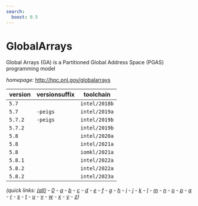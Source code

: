 ```yaml
---
search:
  boost: 0.5
---
```

# GlobalArrays

Global Arrays (GA) is a Partitioned Global Address Space (PGAS) programming model

*homepage*: <http://hpc.pnl.gov/globalarrays>

version | versionsuffix | toolchain
--------|---------------|----------
``5.7`` |  | ``intel/2018b``
``5.7`` | ``-peigs`` | ``intel/2019a``
``5.7.2`` | ``-peigs`` | ``intel/2019b``
``5.7.2`` |  | ``intel/2019b``
``5.8`` |  | ``intel/2020a``
``5.8`` |  | ``intel/2021a``
``5.8`` |  | ``iomkl/2021a``
``5.8.1`` |  | ``intel/2022a``
``5.8.2`` |  | ``intel/2022a``
``5.8.2`` |  | ``intel/2023a``


*(quick links: [(all)](../index.md) - [0](../0/index.md) - [a](../a/index.md) - [b](../b/index.md) - [c](../c/index.md) - [d](../d/index.md) - [e](../e/index.md) - [f](../f/index.md) - [g](../g/index.md) - [h](../h/index.md) - [i](../i/index.md) - [j](../j/index.md) - [k](../k/index.md) - [l](../l/index.md) - [m](../m/index.md) - [n](../n/index.md) - [o](../o/index.md) - [p](../p/index.md) - [q](../q/index.md) - [r](../r/index.md) - [s](../s/index.md) - [t](../t/index.md) - [u](../u/index.md) - [v](../v/index.md) - [w](../w/index.md) - [x](../x/index.md) - [y](../y/index.md) - [z](../z/index.md))*


